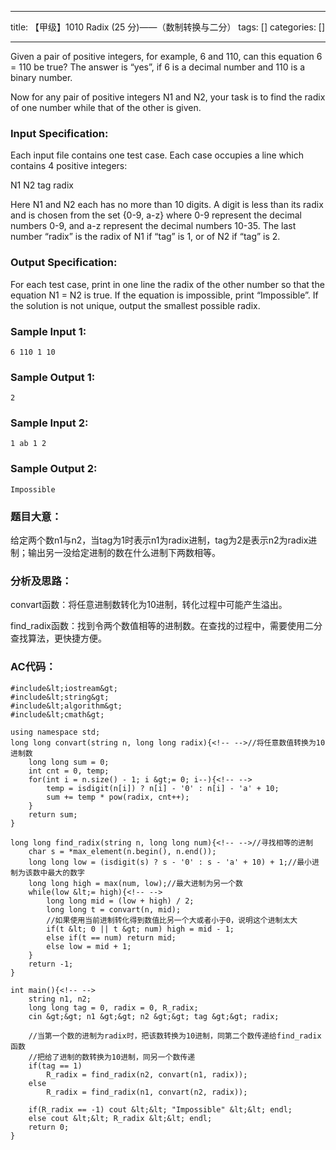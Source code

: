 
--- 
title:  【甲级】1010 Radix (25 分)——（数制转换与二分） 
tags: []
categories: [] 

---
Given a pair of positive integers, for example, 6 and 110, can this equation 6 = 110 be true? The answer is “yes”, if 6 is a decimal number and 110 is a binary number.

Now for any pair of positive integers N1 and N2, your task is to find the radix of one number while that of the other is given.

### Input Specification:

Each input file contains one test case. Each case occupies a line which contains 4 positive integers:

>  
 N1 N2 tag radix 


Here N1 and N2 each has no more than 10 digits. A digit is less than its radix and is chosen from the set {0-9, a-z} where 0-9 represent the decimal numbers 0-9, and a-z represent the decimal numbers 10-35. The last number “radix” is the radix of N1 if “tag” is 1, or of N2 if “tag” is 2.

### Output Specification:

For each test case, print in one line the radix of the other number so that the equation N1 = N2 is true. If the equation is impossible, print “Impossible”. If the solution is not unique, output the smallest possible radix.

### Sample Input 1:

```
6 110 1 10

```

### Sample Output 1:

```
2

```

### Sample Input 2:

```
1 ab 1 2

```

### Sample Output 2:

```
Impossible

```

### 题目大意：

给定两个数n1与n2，当tag为1时表示n1为radix进制，tag为2是表示n2为radix进制；输出另一没给定进制的数在什么进制下两数相等。

### 分析及思路：

convart函数：将任意进制数转化为10进制，转化过程中可能产生溢出。

find_radix函数：找到令两个数值相等的进制数。在查找的过程中，需要使用二分查找算法，更快捷方便。

### AC代码：

```
#include&lt;iostream&gt;
#include&lt;string&gt;
#include&lt;algorithm&gt;
#include&lt;cmath&gt;

using namespace std;
long long convart(string n, long long radix){<!-- -->//将任意数值转换为10进制数 
	long long sum = 0;
	int cnt = 0, temp;
	for(int i = n.size() - 1; i &gt;= 0; i--){<!-- -->
		temp = isdigit(n[i]) ? n[i] - '0' : n[i] - 'a' + 10;
		sum += temp * pow(radix, cnt++);
	}
	return sum;
}

long long find_radix(string n, long long num){<!-- -->//寻找相等的进制 
	char s = *max_element(n.begin(), n.end());
	long long low = (isdigit(s) ? s - '0' : s - 'a' + 10) + 1;//最小进制为该数中最大的数字 
	long long high = max(num, low);//最大进制为另一个数 
	while(low &lt;= high){<!-- -->
		long long mid = (low + high) / 2;
		long long t = convart(n, mid);
		//如果使用当前进制转化得到数值比另一个大或者小于0，说明这个进制太大 
		if(t &lt; 0 || t &gt; num) high = mid - 1;
		else if(t == num) return mid;
		else low = mid + 1;
	}
	return -1;
}

int main(){<!-- -->
	string n1, n2;
	long long tag = 0, radix = 0, R_radix;
	cin &gt;&gt; n1 &gt;&gt; n2 &gt;&gt; tag &gt;&gt; radix;
	
	//当第一个数的进制为radix时，把该数转换为10进制，同第二个数传递给find_radix函数 
	//把给了进制的数转换为10进制，同另一个数传递 
	if(tag == 1) 
		R_radix = find_radix(n2, convart(n1, radix));
	else 
		R_radix = find_radix(n1, convart(n2, radix));
	
	if(R_radix == -1) cout &lt;&lt; "Impossible" &lt;&lt; endl;
	else cout &lt;&lt; R_radix &lt;&lt; endl;
	return 0;
}

```
